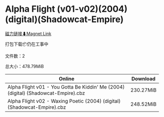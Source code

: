 # Alpha Flight (v01-v02)(2004)(digital)(Shadowcat-Empire)

[磁力链接⬇Magnet Link](magnet:?xt=urn:btih:19d3d7669281fb6f931e56dff512d32a406afd84&dn=Alpha%20Flight%20%28v01-v02%29%282004%29%28digital%29%28Shadowcat-Empire%29)

打包下载📦仍在工事中

文件数：2

总大小：478.79MiB

Online | Download
--- | ---
Alpha Flight v01 - You Gotta Be Kiddin' Me (2004) (digital) (Shadowcat-Empire).cbz | 230.27MiB
Alpha Flight v02 - Waxing Poetic (2004) (digital) (Shadowcat-Empire).cbz | 248.52MiB